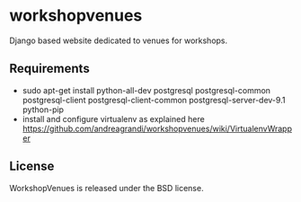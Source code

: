 workshopvenues
==============

Django based website dedicated to venues for workshops.

Requirements
------------

* sudo apt-get install python-all-dev postgresql postgresql-common postgresql-client postgresql-client-common postgresql-server-dev-9.1 python-pip
* install and configure virtualenv as explained here https://github.com/andreagrandi/workshopvenues/wiki/VirtualenvWrapper

License
-------

WorkshopVenues is released under the BSD license.
